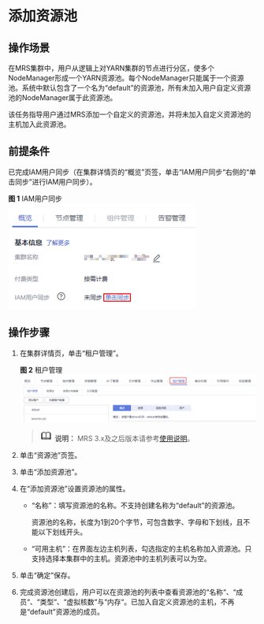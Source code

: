 # 添加资源池<a name="mrs_01_0310"></a>

## 操作场景<a name="section25729969195856"></a>

在MRS集群中，用户从逻辑上对YARN集群的节点进行分区，使多个NodeManager形成一个YARN资源池。每个NodeManager只能属于一个资源池。系统中默认包含了一个名为“default”的资源池，所有未加入用户自定义资源池的NodeManager属于此资源池。

该任务指导用户通过MRS添加一个自定义的资源池，并将未加入自定义资源池的主机加入此资源池。

## 前提条件<a name="section19851821141510"></a>

已完成IAM用户同步（在集群详情页的“概览”页签，单击“IAM用户同步“右侧的“单击同步”进行IAM用户同步）。

**图 1**  IAM用户同步<a name="zh-cn_topic_0173397554_zh-cn_topic_0173397446_fig147531617121511"></a>  
![](figures/IAM用户同步-44.png "IAM用户同步-44")

## 操作步骤<a name="section59066814195916"></a>

1.  在集群详情页，单击“租户管理”。

    **图 2**  租户管理<a name="fig66227278302"></a>  
    ![](figures/租户管理.png "租户管理")

    >![](public_sys-resources/icon-note.gif) **说明：** 
    >MRS 3.x及之后版本请参考[使用说明](使用说明.md)。

2.  单击“资源池”页签。
3.  单击“添加资源池”。
4.  在“添加资源池”设置资源池的属性。
    -   “名称”：填写资源池的名称。不支持创建名称为“default”的资源池。

        资源池的名称，长度为1到20个字节，可包含数字、字母和下划线，且不能以下划线开头。

    -   “可用主机”：在界面左边主机列表，勾选指定的主机名称加入资源池。只支持选择本集群中的主机。资源池中的主机列表可以为空。

5.  单击“确定”保存。
6.  完成资源池创建后，用户可以在资源池的列表中查看资源池的“名称“、“成员“、“类型“、“虚拟核数“与“内存“。已加入自定义资源池的主机，不再是“default”资源池的成员。

